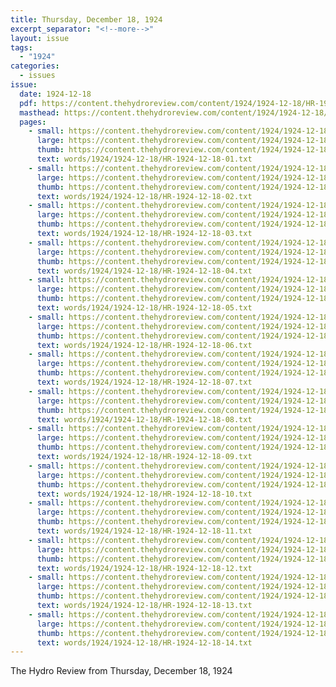 ```yaml
---
title: Thursday, December 18, 1924
excerpt_separator: "<!--more-->"
layout: issue
tags:
  - "1924"
categories:
  - issues
issue:
  date: 1924-12-18
  pdf: https://content.thehydroreview.com/content/1924/1924-12-18/HR-1924-12-18.pdf
  masthead: https://content.thehydroreview.com/content/1924/1924-12-18/masthead/HR-1924-12-18.jpg
  pages:
    - small: https://content.thehydroreview.com/content/1924/1924-12-18/small/HR-1924-12-18-01.jpg
      large: https://content.thehydroreview.com/content/1924/1924-12-18/large/HR-1924-12-18-01.jpg
      thumb: https://content.thehydroreview.com/content/1924/1924-12-18/thumbnails/HR-1924-12-18-01.jpg
      text: words/1924/1924-12-18/HR-1924-12-18-01.txt
    - small: https://content.thehydroreview.com/content/1924/1924-12-18/small/HR-1924-12-18-02.jpg
      large: https://content.thehydroreview.com/content/1924/1924-12-18/large/HR-1924-12-18-02.jpg
      thumb: https://content.thehydroreview.com/content/1924/1924-12-18/thumbnails/HR-1924-12-18-02.jpg
      text: words/1924/1924-12-18/HR-1924-12-18-02.txt
    - small: https://content.thehydroreview.com/content/1924/1924-12-18/small/HR-1924-12-18-03.jpg
      large: https://content.thehydroreview.com/content/1924/1924-12-18/large/HR-1924-12-18-03.jpg
      thumb: https://content.thehydroreview.com/content/1924/1924-12-18/thumbnails/HR-1924-12-18-03.jpg
      text: words/1924/1924-12-18/HR-1924-12-18-03.txt
    - small: https://content.thehydroreview.com/content/1924/1924-12-18/small/HR-1924-12-18-04.jpg
      large: https://content.thehydroreview.com/content/1924/1924-12-18/large/HR-1924-12-18-04.jpg
      thumb: https://content.thehydroreview.com/content/1924/1924-12-18/thumbnails/HR-1924-12-18-04.jpg
      text: words/1924/1924-12-18/HR-1924-12-18-04.txt
    - small: https://content.thehydroreview.com/content/1924/1924-12-18/small/HR-1924-12-18-05.jpg
      large: https://content.thehydroreview.com/content/1924/1924-12-18/large/HR-1924-12-18-05.jpg
      thumb: https://content.thehydroreview.com/content/1924/1924-12-18/thumbnails/HR-1924-12-18-05.jpg
      text: words/1924/1924-12-18/HR-1924-12-18-05.txt
    - small: https://content.thehydroreview.com/content/1924/1924-12-18/small/HR-1924-12-18-06.jpg
      large: https://content.thehydroreview.com/content/1924/1924-12-18/large/HR-1924-12-18-06.jpg
      thumb: https://content.thehydroreview.com/content/1924/1924-12-18/thumbnails/HR-1924-12-18-06.jpg
      text: words/1924/1924-12-18/HR-1924-12-18-06.txt
    - small: https://content.thehydroreview.com/content/1924/1924-12-18/small/HR-1924-12-18-07.jpg
      large: https://content.thehydroreview.com/content/1924/1924-12-18/large/HR-1924-12-18-07.jpg
      thumb: https://content.thehydroreview.com/content/1924/1924-12-18/thumbnails/HR-1924-12-18-07.jpg
      text: words/1924/1924-12-18/HR-1924-12-18-07.txt
    - small: https://content.thehydroreview.com/content/1924/1924-12-18/small/HR-1924-12-18-08.jpg
      large: https://content.thehydroreview.com/content/1924/1924-12-18/large/HR-1924-12-18-08.jpg
      thumb: https://content.thehydroreview.com/content/1924/1924-12-18/thumbnails/HR-1924-12-18-08.jpg
      text: words/1924/1924-12-18/HR-1924-12-18-08.txt
    - small: https://content.thehydroreview.com/content/1924/1924-12-18/small/HR-1924-12-18-09.jpg
      large: https://content.thehydroreview.com/content/1924/1924-12-18/large/HR-1924-12-18-09.jpg
      thumb: https://content.thehydroreview.com/content/1924/1924-12-18/thumbnails/HR-1924-12-18-09.jpg
      text: words/1924/1924-12-18/HR-1924-12-18-09.txt
    - small: https://content.thehydroreview.com/content/1924/1924-12-18/small/HR-1924-12-18-10.jpg
      large: https://content.thehydroreview.com/content/1924/1924-12-18/large/HR-1924-12-18-10.jpg
      thumb: https://content.thehydroreview.com/content/1924/1924-12-18/thumbnails/HR-1924-12-18-10.jpg
      text: words/1924/1924-12-18/HR-1924-12-18-10.txt
    - small: https://content.thehydroreview.com/content/1924/1924-12-18/small/HR-1924-12-18-11.jpg
      large: https://content.thehydroreview.com/content/1924/1924-12-18/large/HR-1924-12-18-11.jpg
      thumb: https://content.thehydroreview.com/content/1924/1924-12-18/thumbnails/HR-1924-12-18-11.jpg
      text: words/1924/1924-12-18/HR-1924-12-18-11.txt
    - small: https://content.thehydroreview.com/content/1924/1924-12-18/small/HR-1924-12-18-12.jpg
      large: https://content.thehydroreview.com/content/1924/1924-12-18/large/HR-1924-12-18-12.jpg
      thumb: https://content.thehydroreview.com/content/1924/1924-12-18/thumbnails/HR-1924-12-18-12.jpg
      text: words/1924/1924-12-18/HR-1924-12-18-12.txt
    - small: https://content.thehydroreview.com/content/1924/1924-12-18/small/HR-1924-12-18-13.jpg
      large: https://content.thehydroreview.com/content/1924/1924-12-18/large/HR-1924-12-18-13.jpg
      thumb: https://content.thehydroreview.com/content/1924/1924-12-18/thumbnails/HR-1924-12-18-13.jpg
      text: words/1924/1924-12-18/HR-1924-12-18-13.txt
    - small: https://content.thehydroreview.com/content/1924/1924-12-18/small/HR-1924-12-18-14.jpg
      large: https://content.thehydroreview.com/content/1924/1924-12-18/large/HR-1924-12-18-14.jpg
      thumb: https://content.thehydroreview.com/content/1924/1924-12-18/thumbnails/HR-1924-12-18-14.jpg
      text: words/1924/1924-12-18/HR-1924-12-18-14.txt
---
```


The Hydro Review from Thursday, December 18, 1924

<!--more-->

